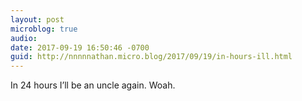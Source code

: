 ```yaml
---
layout: post
microblog: true
audio: 
date: 2017-09-19 16:50:46 -0700
guid: http://nnnnnathan.micro.blog/2017/09/19/in-hours-ill.html
---
```

In 24 hours I’ll be an uncle again. Woah. 
